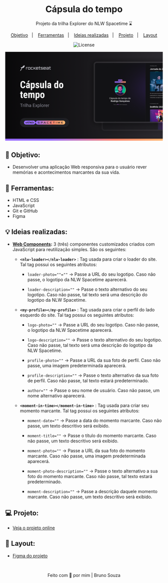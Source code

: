 <h1 align="center">
    Cápsula do tempo
</h1>

<p align="center">
    Projeto da trilha Explorer do NLW Spacetime ⌛
</p>

<p align="center">
  <a href="#objetivo">Objetivo</a>&nbsp;&nbsp;&nbsp;|&nbsp;&nbsp;&nbsp;
  <a href="#tecnologias">Ferramentas</a>&nbsp;&nbsp;&nbsp;|&nbsp;&nbsp;&nbsp;
  <a href="#ideias">Ideias realizadas</a>&nbsp;&nbsp;&nbsp;|&nbsp;&nbsp;&nbsp;
  <a href="#projeto">Projeto</a>&nbsp;&nbsp;&nbsp;|&nbsp;&nbsp;&nbsp;
  <a href="#layout">Layout</a>
</p>

<p align="center">
  <img alt="License" src="https://img.shields.io/static/v1?label=license&message=MIT&color=49AA26&labelColor=000000">
</p>

<p align="center">
  <img alt="Timeline Preview" src=".github/preview.png">
</p>

<h2 id="objetivo">🚀 <b>Objetivo:</b></h2>

- Desenvolver uma aplicação Web responsiva para o usuário rever memórias e acontecimentos marcantes da sua vida.

<h2 id="tecnologias">🔧 <b>Ferramentas:</b></h2>

- HTML e CSS
- JavaScript
- Git e GitHub
- Figma

<h2 id="ideias">💡 <b>Ideias realizadas:</b></h2>

- **[Web Components](https://developer.mozilla.org/en-US/docs/Web/API/Web_components):** 3 (três) componentes customizados criados com JavaScript para reutilização simples. São os seguintes:

    - **`<nlw-loader></nlw-loader>`** : Tag usada para criar o loader do site. Tal tag possui os seguintes atributos:

        - `loader-photo=""=""` -> Passe a URL do seu logotipo. Caso não passe, o logotipo da NLW Spacetime aparecerá.

        - `loader-description=""` -> Passe o texto alternativo do seu logotipo. Caso não passe, tal texto será uma descrição do logotipo da NLW Spacetime.

    - **`<my-profile></my-profile>`** : Tag usada para criar o perfil do lado esquerdo do site. Tal tag possui os seguintes atributos:

        - `logo-photo=""` -> Passe a URL do seu logotipo. Caso não passe, o logotipo da NLW Spacetime aparecerá.

        - `logo-description=""` -> Passe o texto alternativo do seu logotipo. Caso não passe, tal texto será uma descrição do logotipo da NLW Spacetime.
        
        - `profile-photo=""` -> Passe a URL da sua foto de perfil. Caso não passe, uma imagem predeterminada aparecerá.
        
        - `profile-description=""` -> Passe o texto alternativo da sua foto de perfil. Caso não passe, tal texto estará predeterminado.
        
        - `author=""` -> Passe o seu nome de usuário. Caso não passe, um nome alternativo aparecerá.

    - **`<moment-in-time></moment-in-time>`** : Tag usada para criar seu momento marcante. Tal tag possui os seguintes atributos:

        - `moment-date=""` -> Passe a data do momento marcante. Caso não passe, um texto descritivo será exibido.

        - `moment-title=""` -> Passe o título do momento marcante. Caso não passe, um texto descritivo será exibido.
        
        - `moment-photo=""` -> Passe a URL da sua foto do momento marcante. Caso não passe, uma imagem predeterminada aparecerá.
        
        - `moment-photo-description=""` -> Passe o texto alternativo a sua foto do momento marcante. Caso não passe, tal texto estará predeterminado.
        
        - `moment-description=""` -> Passe a descrição daquele momento marcante. Caso não passe, um texto descritivo será exibido.

<h2 id="projeto">💻 <b>Projeto:</b></h2>

- [Veja o projeto online]()

<h2 id="layout">🎨 <b>Layout:</b></h2>

- [Figma do projeto](https://www.figma.com/community/file/1240071097028170811)

<br>

<p align="center">
  Feito com 💜 por mim | Bruno Souza
</p>
